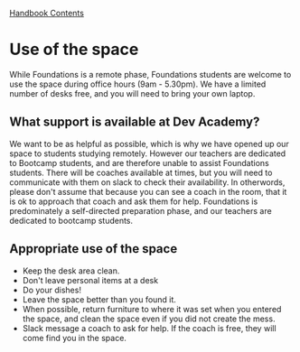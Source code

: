 [Handbook Contents](README.md)

# Use of the space

While Foundations is a remote phase, Foundations students are welcome to use the space during office hours (9am - 5.30pm). We have a limited number of desks free, and you will need to bring your own laptop. 


## What support is available at Dev Academy?

We want to be as helpful as possible, which is why we have opened up our space to students studying remotely. However our teachers are dedicated to Bootcamp students, and are therefore unable to assist Foundations students. There will be coaches available at times, but you will need to communicate with them on slack to check their availability. In otherwords, please don't assume that because you can see a coach in the room, that it is ok to approach that coach and ask them for help. Foundations is predominately a self-directed preparation phase, and our teachers are dedicated to bootcamp students. 


## Appropriate use of the space

- Keep the desk area clean.
- Don't leave personal items at a desk
- Do your dishes!
- Leave the space better than you found it.
- When possible, return furniture to where it was set when you entered the space, and clean the space even if you did not create the mess.
- Slack message a coach to ask for help. If the coach is free, they will come find you in the space. 
